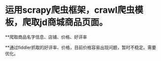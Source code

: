 # 运用scrapy爬虫框架，crawl爬虫模板，爬取jd商城商品页面。

**爬取商品名字信息、店铺、价格、好评率

**通过fiddler抓取的好评率、价格，目前价格容易出现问题，暂时不稳定。需要优化。
